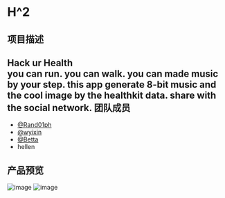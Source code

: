 # H^2
项目描述
---
Hack ur Health<br>
you can run. you can walk. you can made music by your step.
this app generate 8-bit music and the cool image by the healthkit data.
share with the social network.
团队成员
---
* [@Rand01ph](https://github.com/Rand01ph)
* [@wyixin](https://github.com/wyixin)
* [@Betta](https://github.com/LightStrawberry)
* hellen

产品预览
---
![image](http://ooo.0o0.ooo/2015/10/24/562c39630b9a8.png)
![image](http://ooo.0o0.ooo/2015/10/24/562c396239c42.png)

